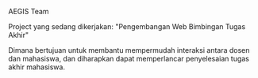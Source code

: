 AEGIS Team

Project yang sedang dikerjakan:
"Pengembangan Web Bimbingan Tugas Akhir"

Dimana bertujuan untuk membantu mempermudah interaksi antara dosen dan mahasiswa, dan diharapkan dapat memperlancar penyelesaian tugas akhir mahasiswa.